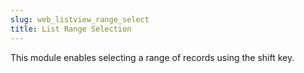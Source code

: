 ```yaml
---
slug: web_listview_range_select
title: List Range Selection
---
```

This module enables selecting a range of records using the shift key.

